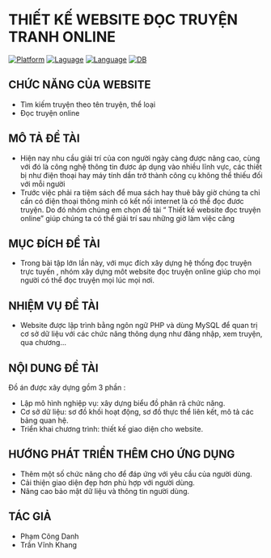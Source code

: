 # THIẾT KẾ WEBSITE ĐỌC TRUYỆN TRANH ONLINE
[![Platform](https://img.shields.io/badge/platform-PHP-blue
)](https://www.php.net/downloads.php)
[![Laguage](https://img.shields.io/badge/WEB-HTML-green
)](https://www.php.net/downloads.php)
[![Language](https://img.shields.io/badge/Style-CSS-red
)](https://developer.mozilla.org/vi/docs/Web/CSS)
[![DB](https://img.shields.io/badge/DB-MYSQL-information
)](https://www.mysql.com/)

<h2> CHỨC NĂNG CỦA WEBSITE </h2>

- Tìm kiếm truyện theo tên truyện, thể loại
- Đọc truyện online

<h2> MÔ TẢ ĐỀ TÀI </h2>

- Hiện nay nhu cầu giải trí của con người ngày càng được nâng cao, cùng với đó là công nghệ thông tin đươc áp dụng vào nhiều lĩnh vực, các thiết bị như điện thoại hay máy tính dần trở thành công cụ không thể thiếu đối với mỗi người
- Trước việc phải ra tiệm sách để mua sách hay thuê bây giờ chúng ta chỉ cần có điện thoại thông minh có kết nối internet là có thể đọc đươc truyện. Do đó nhóm chúng em chọn đề tài “ Thiết kế website đọc truyện online” giúp chúng ta có thể giải trí sau những giờ làm việc căng 
<h2> MỤC ĐÍCH ĐỀ TÀI</h2>

- Trong bài tập lớn lần này, với mục đích xây dựng hệ thống đọc truyện trực tuyến , nhóm xây dựng môt website đọc truyện online giúp cho mọi người có thể đọc truyện mọi lúc mọi nơi.

<h2> NHIỆM VỤ ĐỀ TÀI</h2>

- Website được lập trình bằng ngôn ngữ PHP và dùng MySQL để quan trị cơ sở dữ liệu với các chức năng thông dụng như đăng nhập, xem truyện, qua chương...

<h2> NỘI DUNG ĐỀ TÀI</h2>

Đồ án được xây dựng gồm 3 phần :
- Lập mô hình nghiệp vụ: xây dựng biểu đồ phân rã chức năng.
- Cơ sở dữ liệu: sơ đồ khối hoạt động, sơ đồ thực thể liên kết, mô tả các bảng quan hệ.
- Triển khai chương trình: thiết kế giao diện cho website.

<h2> HƯỚNG PHÁT TRIỂN THÊM CHO ỨNG DỤNG</h2>

- Thêm một số chức năng cho để đáp ứng với yêu cầu của người dùng.
- Cải thiện giao diện đẹp hơn phù hợp với người dùng.
- Nâng cao bảo mật dữ liệu và thông tin người dùng. 

<h2> TÁC GIẢ</h2>

- Phạm Công Danh
- Trần Vĩnh Khang
